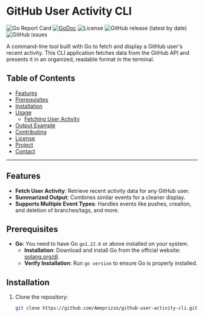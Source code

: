 # GitHub User Activity CLI

![Go Report Card](https://goreportcard.com/badge/github.com/Ameprizzo/github-user-activity-cli)
[![GoDoc](https://godoc.org/github.com/Ameprizzo/github-user-activity-cli?status.svg)](https://pkg.go.dev/github.com/Ameprizzo/github-user-activity-cli)
![License](https://img.shields.io/github/license/Ameprizzo/github-user-activity-cli)
![GitHub release (latest by date)](https://img.shields.io/github/v/release/Ameprizzo/github-user-activity-cli)
![GitHub issues](https://img.shields.io/github/issues/Ameprizzo/github-user-activity-cli)

A command-line tool built with Go to fetch and display a GitHub user's recent activity. This CLI application fetches data from the GitHub API and presents it in an organized, readable format in the terminal.

## Table of Contents

- [Features](#features)
- [Prerequisites](#prerequisites)
- [Installation](#installation)
- [Usage](#usage)
  - [Fetching User Activity](#fetching-user-activity)
- [Output Example](#output-example)
- [Contributing](#contributing)
- [License](#license)
- [Project](#project)
- [Contact](#contact)

---

## Features

- **Fetch User Activity**: Retrieve recent activity data for any GitHub user.
- **Summarized Output**: Combines similar events for a cleaner display.
- **Supports Multiple Event Types**: Handles events like pushes, creation, and deletion of branches/tags, and more.

## Prerequisites

- **Go**: You need to have Go `go1.22.6` or above installed on your system.
  - **Installation**: Download and install Go from the official website: [golang.org/dl](https://golang.org/dl/).
  - **Verify Installation**: Run `go version` to ensure Go is properly installed.

## Installation

1. Clone the repository:

   ```bash
   git clone https://github.com/Ameprizzo/github-user-activity-cli.git

